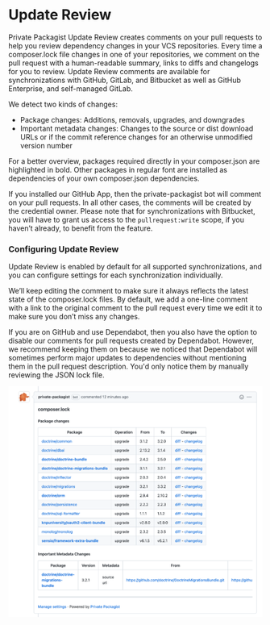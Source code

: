 # Update Review

Private Packagist Update Review creates comments on your pull requests to help you review dependency changes in your VCS
repositories. Every time a composer.lock file changes in one of your repositories, we comment on the pull request with a
human-readable summary, links to diffs and changelogs for you to review. Update Review comments are available for synchronizations
with GitHub, GitLab, and Bitbucket as well as GitHub Enterprise, and self-managed GitLab.

We detect two kinds of changes:
* Package changes: Additions, removals, upgrades, and downgrades
* Important metadata changes: Changes to the source or dist download URLs or if the commit reference changes for an otherwise unmodified version number

For a better overview, packages required directly in your composer.json are highlighted in bold. Other packages in regular font are installed as dependencies of your own composer.json dependencies.

If you installed our GitHub App, then the private-packagist bot will comment on your pull requests. In all other cases, 
the comments will be created by the credential owner. Please note that for synchronizations with Bitbucket, you will 
have to grant us access to the `pullrequest:write` scope, if you haven’t already, to benefit from the feature.

### Configuring Update Review
Update Review is enabled by default for all supported synchronizations, and you can configure settings for each
synchronization individually. 

We’ll keep editing the comment to make sure it always reflects the latest state of the composer.lock files. By default,
we add a one-line comment with a link to the original comment to the pull request every time we edit it to make sure you
don’t miss any changes.

If you are on GitHub and use Dependabot, then you also have the option to disable our comments for pull requests created
by Dependabot. However, we recommend keeping them on because we noticed that Dependabot will sometimes perform major
updates to dependencies without mentioning them in the pull request description. You'd only notice them by manually
reviewing the JSON lock file.

![Update Review example on GitHub](/Resources/public/img/docs/features/UpdateReview-20211125.png)
